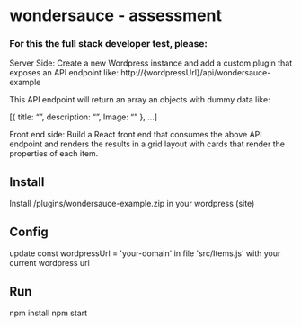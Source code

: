 # wondersauce - assessment 

### For this the full stack developer test, please:

Server Side:
Create a new Wordpress instance and add a custom plugin that exposes an API endpoint like:
http://{wordpressUrl}/api/wondersauce-example

This API endpoint will return an array an objects with dummy data like:

[{
title: “”,
description: “”,
Image: “”
},
...]

Front end side:
Build a React front end that consumes the above API endpoint and renders the results in a grid
layout with cards that render the properties of each item.

## Install
Install /plugins/wondersauce-example.zip in your wordpress (site)

## Config
update const wordpressUrl = 'your-domain' in file 'src/Items.js' with your current wordpress url

## Run
npm install
npm start

